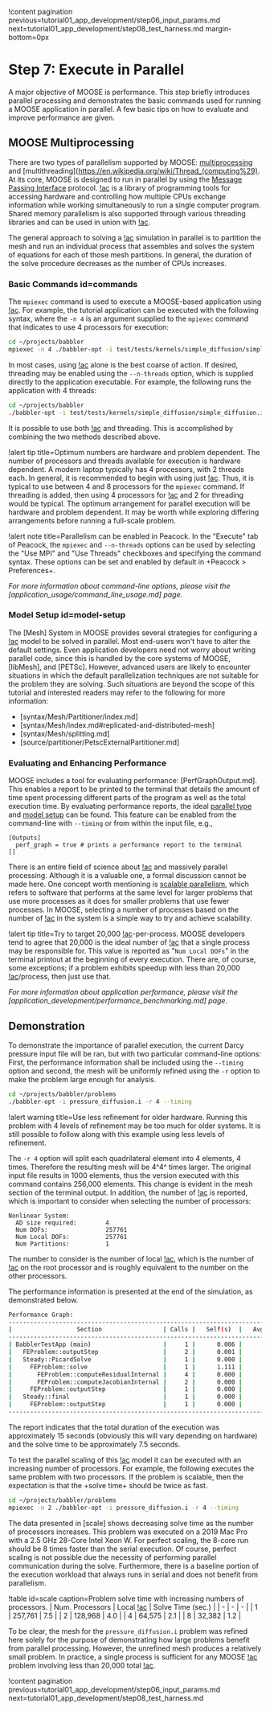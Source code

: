!content pagination previous=tutorial01_app_development/step06_input_params.md
                    next=tutorial01_app_development/step08_test_harness.md
                    margin-bottom=0px

# Step 7: Execute in Parallel

A major objective of MOOSE is performance. This step briefly introduces parallel processing and demonstrates the basic commands used for running a MOOSE application in parallel. A few basic tips on how to evaluate and improve performance are given.

## MOOSE Multiprocessing

There are two types of parallelism supported by MOOSE: [multiprocessing](https://en.wikipedia.org/wiki/Multiprocessing) and [multithreading](https://en.wikipedia.org/wiki/Thread_(computing%29). At its core, MOOSE is designed to run in parallel by using the [Message Passing Interface](https://en.wikipedia.org/wiki/Message_Passing_Interface) protocol. [!ac](MPI) is a library of programming tools for accessing hardware and controlling how multiple CPUs exchange information while working simultaneously to run a single computer program. Shared memory parallelism is also supported through various threading libraries and can be used in union with [!ac](MPI).

The general approach to solving a [!ac](FE) simulation in parallel is to partition the mesh and run an individual process that assembles and solves the system of equations for each of those mesh partitions. In general, the duration of the solve procedure decreases as the number of CPUs increases.

### Basic Commands id=commands

The `mpiexec` command is used to execute a MOOSE-based application using [!ac](MPI). For example, the tutorial application can be executed with the following syntax, where the `-n 4` is an argument supplied to the `mpiexec` command that indicates to use 4 processors for execution:

```bash
cd ~/projects/babbler
mpiexec -n 4 ./babbler-opt -i test/tests/kernels/simple_diffusion/simple_diffusion.i
```

In most cases, using [!ac](MPI) alone is the best coarse of action. If desired, threading may
be enabled using the `--n-threads` option, which is supplied directly to the application executable.
For example, the following runs the application with 4 threads:

```bash
cd ~/projects/babbler
./babbler-opt -i test/tests/kernels/simple_diffusion/simple_diffusion.i --n-threads=4
```

It is possible to use both [!ac](MPI) and threading. This is accomplished by combining the two
methods described above.

!alert tip title=Optimum numbers are hardware and problem dependent.
The number of processors and threads available for execution is hardware dependent. A modern laptop
typically has 4 processors, with 2 threads each. In general, it is recommended to begin with
using just [!ac](MPI). Thus, it is typical to use between 4 and 8 processors for the `mpiexec`
command. If threading is added, then using 4 processors for [!ac](MPI) and 2 for threading would be
typical. The optimum arrangement for parallel execution will be hardware and problem dependent. It
may be worth while exploring differing arrangements before running a full-scale problem.

!alert note title=Parallelism can be enabled in Peacock.
In the "Execute" tab of Peacock, the `mpiexec` and `--n-threads` options can be used by selecting the "Use MPI" and "Use Threads" checkboxes and specifying the command syntax. These options can be set and enabled by default in +Peacock > Preferences+.

*For more information about command-line options, please visit the [application_usage/command_line_usage.md] page.*

### Model Setup id=model-setup

The [Mesh] System in MOOSE provides several strategies for configuring a [!ac](FE) model to be solved in parallel. Most end-users won't have to alter the default settings. Even application developers need not worry about writing parallel code, since this is handled by the core systems of MOOSE, [libMesh], and [PETSc]. However, advanced users are likely to encounter situations in which the default parallelization techniques are not suitable for the problem they are solving. Such situations are beyond the scope of this tutorial and interested readers may refer to the following for more information:

- [syntax/Mesh/Partitioner/index.md]
- [syntax/Mesh/index.md#replicated-and-distributed-mesh]
- [syntax/Mesh/splitting.md]
- [source/partitioner/PetscExternalPartitioner.md]


### Evaluating and Enhancing Performance

MOOSE includes a tool for evaluating performance: [PerfGraphOutput.md]. This enables a report to be printed to the terminal that details the amount of time spent processing different parts of the program as well as the total execution time. By evaluating performance reports, the ideal [parallel type](#commands) and [model setup](#model-setup) can be found. This feature can be enabled from the command-line with `--timing` or from within the input file, e.g.,

```
[Outputs]
  perf_graph = true # prints a performance report to the terminal
[]
```

There is an entire field of science about [!ac](HPC) and massively parallel processing. Although it is a valuable one, a formal discussion cannot be made here. One concept worth mentioning is [scalable parallelism](https://en.wikipedia.org/wiki/Scalable_parallelism), which refers to software that performs at the same level for larger problems that use more processes as it does for smaller problems that use fewer processes. In MOOSE, selecting a number of processes based on the number of [!ac](DOFs) in the system is a simple way to try and achieve scalability.

!alert tip title=Try to target 20,000 [!ac](DOFs)-per-process.
MOOSE developers tend to agree that 20,000 is the ideal number of [!ac](DOFs) that a single process may be responsible for. This value is reported as "`Num Local DOFs`" in the terminal printout at the beginning of every execution. There are, of course, some exceptions; if a problem exhibits speedup with less than 20,000 [!ac](DOFs)/process, then just use that.

*For more information about application performance, please visit the [application_development/performance_benchmarking.md] page.*

## Demonstration

To demonstrate the importance of parallel execution, the current Darcy pressure input file will be
ran, but with two particular command-line options: First, the performance information shall be
included using the `--timing` option and second, the mesh will be uniformly refined using the `-r`
option to make the problem large enough for analysis.

```bash
cd ~/projects/babbler/problems
./babbler-opt -i pressure_diffusion.i -r 4 --timing
```

!alert warning title=Use less refinement for older hardware.
Running this problem with 4 levels of refinement may be too much for older systems. It is still
possible to follow along with this example using less levels of refinement.

The `-r 4` option will split each quadrilateral element into 4 elements, 4 times. Therefore the
resulting mesh will be 4^4^ times larger. The original input file results in 1000 elements, thus
the version executed with this command contains 256,000 elements. This change is evident in the
mesh section of the terminal output. In addition, the number of [!ac](DOFs) is reported, which is
important to consider when selecting the number of processors:

```
Nonlinear System:
  AD size required:        4
  Num DOFs:                257761
  Num Local DOFs:          257761
  Num Partitions:          1
```

The number to consider is the number of local [!ac](DOFs), which is the number of [!ac](DOFs) on
the root processor and is roughly equivalent to the number on the other processors.

The performance information is presented at the end of the simulation, as demonstrated below.

```bash
Performance Graph:
--------------------------------------------------------------------------------------------------------------------------------------------------------------
|                  Section                 | Calls |   Self(s)  |   Avg(s)   |    %   | Children(s) |   Avg(s)   |    %   |  Total(s)  |   Avg(s)   |    %   |
--------------------------------------------------------------------------------------------------------------------------------------------------------------
| BabblerTestApp (main)                    |     1 |      0.006 |      0.006 |   0.04 |      15.048 |     15.048 |  99.96 |     15.054 |     15.054 | 100.00 |
|   FEProblem::outputStep                  |     2 |      0.001 |      0.000 |   0.00 |       0.708 |      0.354 |   4.70 |      0.708 |      0.354 |   4.71 |
|   Steady::PicardSolve                    |     1 |      0.000 |      0.000 |   0.00 |       7.463 |      7.463 |  49.57 |      7.463 |      7.463 |  49.57 |
|     FEProblem::solve                     |     1 |      1.111 |      1.111 |   7.38 |       6.351 |      6.351 |  42.19 |      7.462 |      7.462 |  49.57 |
|       FEProblem::computeResidualInternal |     4 |      0.000 |      0.000 |   0.00 |       1.753 |      0.438 |  11.64 |      1.753 |      0.438 |  11.64 |
|       FEProblem::computeJacobianInternal |     2 |      0.000 |      0.000 |   0.00 |       4.598 |      2.299 |  30.54 |      4.598 |      2.299 |  30.54 |
|     FEProblem::outputStep                |     1 |      0.000 |      0.000 |   0.00 |       0.000 |      0.000 |   0.00 |      0.000 |      0.000 |   0.00 |
|   Steady::final                          |     1 |      0.000 |      0.000 |   0.00 |       0.000 |      0.000 |   0.00 |      0.000 |      0.000 |   0.00 |
|     FEProblem::outputStep                |     1 |      0.000 |      0.000 |   0.00 |       0.000 |      0.000 |   0.00 |      0.000 |      0.000 |   0.00 |
--------------------------------------------------------------------------------------------------------------------------------------------------------------
```

The report indicates that the total duration of the execution was approximately 15 seconds (obviously
this will vary depending on hardware) and the solve time to be approximately 7.5 seconds.

To test the parallel scaling of this [!ac](FE) model it can be executed with an increasing number
of processors. For example, the following executes the same problem with two processors. If the
problem is scalable, then the expectation is that the +solve time+ should be twice as fast.

```bash
cd ~/projects/babbler/problems
mpiexec -n 2 ./babbler-opt -i pressure_diffusion.i -r 4 --timing
```

The data presented in [scale] shows decreasing solve time as the number of processors increases.
This problem was executed on a 2019 Mac Pro with a 2.5 GHz 28-Core Intel Xeon W. For perfect
scaling, the 8-core run should be 8 times faster than the serial execution. Of course, perfect
scaling is not possible due the necessity of performing parallel communication during the solve.
Furthermore, there is a baseline portion of the execution workload that always runs in serial and
does not benefit from parallelism.

!table id=scale caption=Problem solve time with increasing numbers of processors.
| Num. Processors | Local [!ac](DOFs) | Solve Time (sec.) |
| - | - | - |
| 1 | 257,761 | 7.5 |
| 2 | 128,968 | 4.0 |
| 4 |  64,575 | 2.1 |
| 8 |  32,382 | 1.2 |

To be clear, the mesh for the `pressure_diffusion.i` problem was refined here solely for the purpose
of demonstrating how large problems benefit from parallel processing. However, the unrefined mesh
produces a relatively small problem. In practice, a single process is sufficient for any
MOOSE [!ac](FE) problem involving less than 20,000 total [!ac](DOFs).

!content pagination previous=tutorial01_app_development/step06_input_params.md
                    next=tutorial01_app_development/step08_test_harness.md
